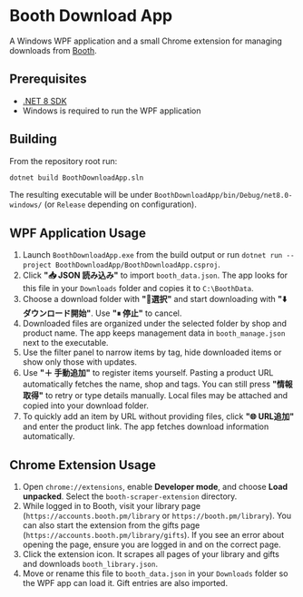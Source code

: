# Booth Download App

A Windows WPF application and a small Chrome extension for managing downloads from [Booth](https://booth.pm/).

## Prerequisites

- [.NET 8 SDK](https://dotnet.microsoft.com/download)
- Windows is required to run the WPF application

## Building

From the repository root run:

```bash
dotnet build BoothDownloadApp.sln
```

The resulting executable will be under `BoothDownloadApp/bin/Debug/net8.0-windows/` (or `Release` depending on configuration).

## WPF Application Usage

1. Launch `BoothDownloadApp.exe` from the build output or run `dotnet run --project BoothDownloadApp/BoothDownloadApp.csproj`.
2. Click **"📥 JSON 読み込み"** to import `booth_data.json`. The app looks for this file in your `Downloads` folder and copies it to `C:\BoothData`.
3. Choose a download folder with **"📂選択"** and start downloading with **"⬇️ ダウンロード開始"**. Use **"⏸ 停止"** to cancel.
4. Downloaded files are organized under the selected folder by shop and product name. The app keeps management data in `booth_manage.json` next to the executable.
5. Use the filter panel to narrow items by tag, hide downloaded items or show only those with updates.
6. Use **"＋ 手動追加"** to register items yourself. Pasting a product URL automatically fetches the name, shop and tags. You can still press **"情報取得"** to retry or type details manually. Local files may be attached and copied into your download folder.
7. To quickly add an item by URL without providing files, click **"🌐 URL追加"** and enter the product link. The app fetches download information automatically.

## Chrome Extension Usage

1. Open `chrome://extensions`, enable **Developer mode**, and choose **Load unpacked**. Select the `booth-scraper-extension` directory.
2. While logged in to Booth, visit your library page
   (`https://accounts.booth.pm/library` or `https://booth.pm/library`).
   You can also start the extension from the gifts page
   (`https://accounts.booth.pm/library/gifts`).
   If you see an error about opening the page, ensure you are logged in and on the correct page.
3. Click the extension icon. It scrapes all pages of your library and gifts and downloads `booth_library.json`.
4. Move or rename this file to `booth_data.json` in your `Downloads` folder so the WPF app can load it. Gift entries are also imported.

